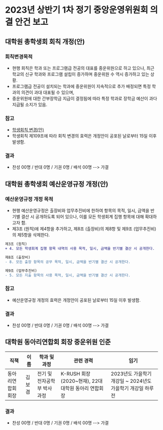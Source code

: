 2023년 상반기 1차 정기 중앙운영위원회 의결 안건 보고
===

## 대학원 총학생회 회칙 개정(안)
### 회칙변경목적

- 현행 회칙은 학과 또는 프로그램급 전공의 대표를 중운위원으로 하고 있으나, 최근 학교의 신규 학과와 프로그램 설립이 증가하며 중운위원 수 역시 증가하고 있는 상황.
- 프로그램급 전공이 설치되는 학과에 중운위원이 지속적으로 추가 배정되면 특정 학과의 의견이 과대 대표될 수 있으며,
- 중운위원에 대한 간부장학금 지급이 결정됨에 따라 특정 학과로 장학금 예산이 과다 지급될 소지가 있음.

### 참고
 - [학생회칙 변경(안)](https://docs.google.com/spreadsheets/d/1TAcUbPVtAUHjAfrR7Z8t7M5CEXuZoRdSAygKa3H1nCk/edit?usp=sharing)
 - 학생회칙 제109조에 따라 회칙 변경의 효력은 개정안이 공포된 날로부터 15일 이후 발생함.

### 결과
- 찬성 00명 / 반대 0명 / 기권 0명 / 배석 00명 --> 가결


## 대학원 총학생회 예산운영규정 개정(안)
### 예산운영규정 개정 목적

- 현행 예산운영규정은 출장비와 업무추진비에 한하여 항목의 목적, 일시, 금액을 반기별 결산 시 공개하도록 되어 있으나, 이를 모든 학생회계 집행 항목에 대해 확대하고자 함.
- 제3조 (원칙)에 제4항을 추가하고, 제8조 (출장비)의 제8항 및 제9조 (업무추진비)의 제5항을 삭제한다.

```diff
제3조 (원칙)
+ 4. 모든 학생회계 집행 항목 내역의 사용 목적, 일시, 금액을 반기별 결산 시 공개한다.

제8조 (출장비)
- 8. 모든 출장 항목의 공무 목적, 일시, 금액을 반기별 결산 시 공개한다.

제9조 (업무추진비)
- 5. 모든 지출 항목의 사용 목적, 일시, 금액을 반기별 결산 시 공개한다.

```
### 참고
 - 예산운영규정 개정의 효력은 개정안이 공포된 날로부터 15일 이후 발생함.

### 결과
- 찬성 00명 / 반대 0명 / 기권 0명 / 배석 00명 --> 가결 


## 대학원 동아리연합회 회장 중운위원 인준

| 직책 | 이름 | 학과 및 과정 | 관련 경력 | 임기 |
|---|---|---|---|---|
| 동아리연합회 회장 | 김보겸 | 전기 및 전자공학부 박사과정 | K-RUSH 회장 (2020~현재), 22대 대학원 동아리 연합회장 | 2023년도 가을학기 개강일 ~ 2024년도 가을학기 개강일 하루 전 |

### 결과
- 찬성 00명 / 반대 0명 / 기권 0명 / 배석 00명 --> 가결
